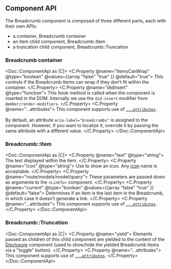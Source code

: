 ## Component API

The Breadcrumb component is composed of three different parts, each with their own APIs:

- a container, Breadcrumb container
- an item child component, Breadcrumb::Item
- a truncation child component, Breadcrumb::Truncation

### Breadcrumb container

<Doc::ComponentApi as |C|>
  <C.Property @name="itemsCanWrap" @type="boolean" @values={{array "false" "true" }} @default="true">
    This controls if the Breadcrumb Items can wrap if they don’t fit within the container.
  </C.Property>
  <C.Property @name="didInsert" @type="function">
    This hook method is called when the component is inserted in the DOM. Internally we use the `did-insert` modifier from `@ember/render-modifiers`.
  </C.Property>
  <C.Property @name="...attributes">
    This component supports use of [`...attributes`](https://guides.emberjs.com/release/in-depth-topics/patterns-for-components/#toc_attribute-ordering).<br/><br/>
    By default, an attribute `aria-label="breadcrumbs"` is assigned to the component. However, if you want to localize it, override it by passing the same attribute with a different value.
  </C.Property>
</Doc::ComponentApi>

### Breadcrumb::Item

<Doc::ComponentApi as |C|>
  <C.Property @name="text" @type="string">
    The text displayed within the item.
  </C.Property>
  <C.Property @name="icon" @type="string">
    Use to show an icon. Any [icon](/icons/library) name is acceptable.
  </C.Property>
  <C.Property @name="route/models/model/query">
    These parameters are passed down as arguments to the `<LinkTo>` component.
  </C.Property>
  <C.Property @name="current" @type="boolean" @values={{array "false" "true" }} @default="false">
    Determines if an item is the last item in the Breadcrumb, in which case it doesn’t generate a link.
  </C.Property>
  <C.Property @name="...attributes">
    This component supports use of [`...attributes`](https://guides.emberjs.com/release/in-depth-topics/patterns-for-components/#toc_attribute-ordering).
  </C.Property>
</Doc::ComponentApi>

### Breadcrumb::Truncation

<Doc::ComponentApi as |C|>
  <C.Property @name="yield">
    Elements passed as children of this child component are yielded to the content of the [Disclosure](/utilities/disclosure) component (used to show/hide the yielded Breadcrumb Items via a "toggle" button).
  </C.Property>
  <C.Property @name="...attributes">
    This component supports use of [`...attributes`](https://guides.emberjs.com/release/in-depth-topics/patterns-for-components/#toc_attribute-ordering).
  </C.Property>
</Doc::ComponentApi>
